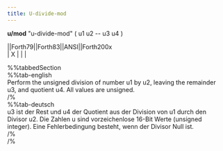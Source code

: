 ```yaml
---
title: U-divide-mod
---
```

__u/mod__ "u-divide-mod" ( u1 u2 -- u3 u4 )  
  
  
  
||Forth79||Forth83||ANSI||Forth200x  
|    X    |        |     |  
  
  
  
%%tabbedSection  
%%tab-english  
Perform the unsigned division of number u1 by u2, leaving the remainder u3, and quotient u4. All values are unsigned.  
/%  
%%tab-deutsch  
u3 ist der Rest und u4 der Quotient aus der Division von u1 durch den Divisor u2. Die Zahlen u sind vorzeichenlose 16-Bit Werte (unsigned integer). Eine Fehlerbedingung besteht, wenn der Divisor Null ist.  
/%  
/%  
  
